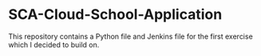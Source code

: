 # SCA-Cloud-School-Application

This repository contains a Python file and Jenkins file for the first exercise which I decided to build on.

